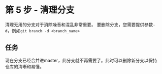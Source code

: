 # 第 5 步 - 清理分支
清理无用的分支对于消除噪音和混乱非常重要。 要删除分支，您需要提供参数`-d`，例如`git branch -d <branch_name>`

## 任务
现在分支已经合并进master，此分支就不再需要了。此时可以删除新分支以保持仓库的清晰和易懂。
